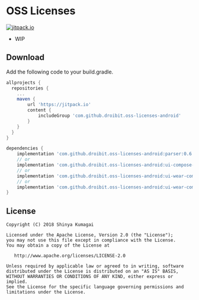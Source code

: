 # OSS Licenses
[![jitpack.io](https://jitpack.io/v/droibit/oss-licenses-android.svg)](https://jitpack.io/#droibit/oss-licenses-android)

- WIP

## Download
Add the following code to your build.gradle.

```gradle
allprojects {
  repositories {
    ...
    maven {
        url 'https://jitpack.io'
        content {
            includeGroup 'com.github.droibit.oss-licenses-android'
        }
    }
  }
}

dependencies {
    implementation 'com.github.droibit.oss-licenses-android:parser:0.6.0'
    // or
    implementation 'com.github.droibit.oss-licenses-android:ui-compose-material3:0.6.0'
    // or
    implementation 'com.github.droibit.oss-licenses-android:ui-wear-compose-material:0.6.0'
    // or
    implementation 'com.github.droibit.oss-licenses-android:ui-wear-compose-material3:0.6.0'
}
```

## License

    Copyright (C) 2018 Shinya Kumagai

    Licensed under the Apache License, Version 2.0 (the "License");
    you may not use this file except in compliance with the License.
    You may obtain a copy of the License at

       http://www.apache.org/licenses/LICENSE-2.0

    Unless required by applicable law or agreed to in writing, software
    distributed under the License is distributed on an "AS IS" BASIS,
    WITHOUT WARRANTIES OR CONDITIONS OF ANY KIND, either express or implied.
    See the License for the specific language governing permissions and
    limitations under the License.
